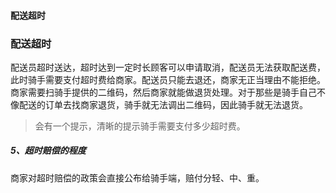#### 配送超时





### 配送超时

配送员超时送达，超时达到一定时长顾客可以申请取消，配送员无法获取配送费，此时骑手需要支付超时费给商家。配送员只能去退还，商家无正当理由不能拒绝。商家需要扫骑手提供的二维码，然后商家就能做退货处理。对于那些是骑手自己不像配送的订单去找商家退货，骑手就无法调出二维码，因此骑手就无法退货。

> 会有一个提示，清晰的提示骑手需要支付多少超时费。





##### 5、超时赔偿的程度

商家对超时赔偿的政策会直接公布给骑手端，赔付分轻、中、重。